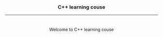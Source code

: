 <h3 align="center">C++ learning couse</h3>
<hr>
<p style="margin-top: 1vh;" align="center">Welcome to C++ learning couse</p>